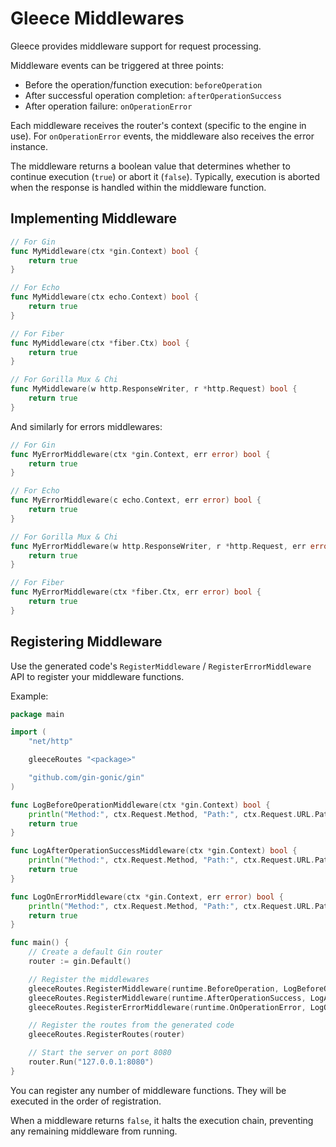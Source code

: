 # Gleece Middlewares

Gleece provides middleware support for request processing.

Middleware events can be triggered at three points:
- Before the operation/function execution: `beforeOperation`
- After successful operation completion: `afterOperationSuccess`
- After operation failure: `onOperationError`

Each middleware receives the router's context (specific to the engine in use). For `onOperationError` events, the middleware also receives the error instance.

The middleware returns a boolean value that determines whether to continue execution (`true`) or abort it (`false`). Typically, execution is aborted when the response is handled within the middleware function.

## Implementing Middleware

```go
// For Gin
func MyMiddleware(ctx *gin.Context) bool {
	return true
}

// For Echo
func MyMiddleware(ctx echo.Context) bool {
	return true
}

// For Fiber
func MyMiddleware(ctx *fiber.Ctx) bool {
	return true
}

// For Gorilla Mux & Chi
func MyMiddleware(w http.ResponseWriter, r *http.Request) bool {
	return true
}
```

And similarly for errors middlewares:
```go
// For Gin
func MyErrorMiddleware(ctx *gin.Context, err error) bool {
	return true
}

// For Echo
func MyErrorMiddleware(c echo.Context, err error) bool {
	return true
}

// For Gorilla Mux & Chi
func MyErrorMiddleware(w http.ResponseWriter, r *http.Request, err error) bool {
	return true
}

// For Fiber
func MyErrorMiddleware(ctx *fiber.Ctx, err error) bool {
	return true
}
```

## Registering Middleware

Use the generated code's `RegisterMiddleware` / `RegisterErrorMiddleware` API to register your middleware functions.

Example:
```go
package main

import (
    "net/http"

    gleeceRoutes "<package>"

    "github.com/gin-gonic/gin"
)

func LogBeforeOperationMiddleware(ctx *gin.Context) bool {
	println("Method:", ctx.Request.Method, "Path:", ctx.Request.URL.Path, "arrived")
	return true
}

func LogAfterOperationSuccessMiddleware(ctx *gin.Context) bool {
	println("Method:", ctx.Request.Method, "Path:", ctx.Request.URL.Path, "completed")
	return true
}

func LogOnErrorMiddleware(ctx *gin.Context, err error) bool {
	println("Method:", ctx.Request.Method, "Path:", ctx.Request.URL.Path, "failed with error:", err.Error())
	return true
}

func main() {
    // Create a default Gin router
    router := gin.Default()

    // Register the middlewares
    gleeceRoutes.RegisterMiddleware(runtime.BeforeOperation, LogBeforeOperationMiddleware)
    gleeceRoutes.RegisterMiddleware(runtime.AfterOperationSuccess, LogAfterOperationSuccessMiddleware)
    gleeceRoutes.RegisterErrorMiddleware(runtime.OnOperationError, LogOnErrorMiddleware)

    // Register the routes from the generated code
    gleeceRoutes.RegisterRoutes(router)

    // Start the server on port 8080
    router.Run("127.0.0.1:8080")
}
```

You can register any number of middleware functions. They will be executed in the order of registration.

When a middleware returns `false`, it halts the execution chain, preventing any remaining middleware from running.
